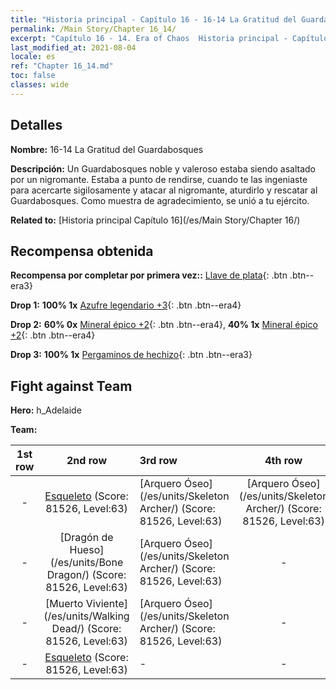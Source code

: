 ```yaml
---
title: "Historia principal - Capítulo 16 - 16-14 La Gratitud del Guardabosques"
permalink: /Main Story/Chapter 16_14/
excerpt: "Capítulo 16 - 14. Era of Chaos  Historia principal - Capítulo 16_14. 16-14 La Gratitud del Guardabosques"
last_modified_at: 2021-08-04
locale: es
ref: "Chapter 16_14.md"
toc: false
classes: wide
---
```


## Detalles

 **Nombre:** 16-14 La Gratitud del Guardabosques

 **Descripción:** Un Guardabosques noble y valeroso estaba siendo asaltado por un nigromante. Estaba a punto de rendirse, cuando te las ingeniaste para acercarte sigilosamente y atacar al nigromante, aturdirlo y rescatar al Guardabosques. Como muestra de agradecimiento, se unió a tu ejército.

 **Related to:** [Historia principal Capítulo 16](/es/Main Story/Chapter 16/)

## Recompensa obtenida

 **Recompensa por completar por primera vez::** [Llave de plata](/ItemsES/con_693/){: .btn .btn--era3}

 **Drop 1:** **100% 1x** [Azufre legendario +3](/ItemsES/mat_57/){: .btn .btn--era4}

 **Drop 2:** **60% 0x** [Mineral épico +2](/ItemsES/mat_47/){: .btn .btn--era4}, **40% 1x** [Mineral épico +2](/ItemsES/mat_47/){: .btn .btn--era4}

 **Drop 3:** **100% 1x** [Pergaminos de hechizo](/ItemsES/con_694/){: .btn .btn--era3}


## Fight against Team
 **Hero:** h_Adelaide

 **Team:**


  | 1st row | 2nd row | 3rd row | 4th row |
  |:----:|:----:|:----|:----:|
  | - | [Esqueleto](/es/units/Skeleton/) (Score: 81526, Level:63)  | [Arquero Óseo](/es/units/Skeleton Archer/) (Score: 81526, Level:63)  | [Arquero Óseo](/es/units/Skeleton Archer/) (Score: 81526, Level:63)  |
  | - | [Dragón de Hueso](/es/units/Bone Dragon/) (Score: 81526, Level:63)  | [Arquero Óseo](/es/units/Skeleton Archer/) (Score: 81526, Level:63)  | - |
  | - | [Muerto Viviente](/es/units/Walking Dead/) (Score: 81526, Level:63)  | [Arquero Óseo](/es/units/Skeleton Archer/) (Score: 81526, Level:63)  | - |
  | - | [Esqueleto](/es/units/Skeleton/) (Score: 81526, Level:63)  | - | - |


